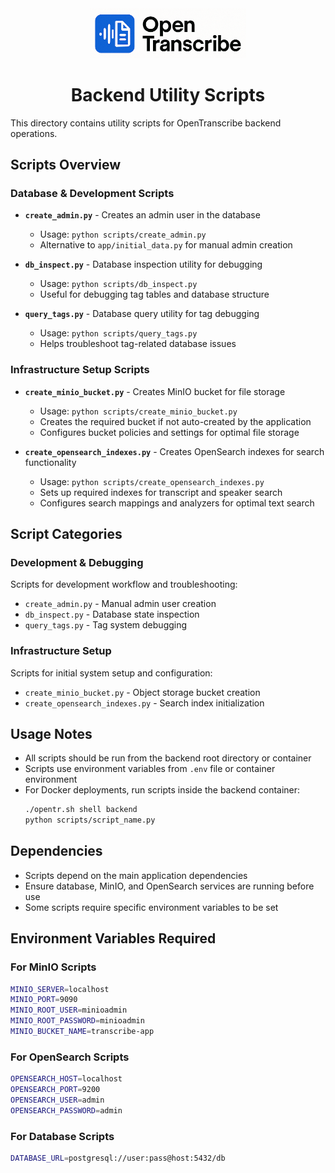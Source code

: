 <div align="center">
  <img src="../../assets/logo-banner.png" alt="OpenTranscribe Logo" width="250">
  
  # Backend Utility Scripts
</div>

This directory contains utility scripts for OpenTranscribe backend operations.

## Scripts Overview

### Database & Development Scripts

- **`create_admin.py`** - Creates an admin user in the database
  - Usage: `python scripts/create_admin.py`
  - Alternative to `app/initial_data.py` for manual admin creation

- **`db_inspect.py`** - Database inspection utility for debugging
  - Usage: `python scripts/db_inspect.py`
  - Useful for debugging tag tables and database structure

- **`query_tags.py`** - Database query utility for tag debugging
  - Usage: `python scripts/query_tags.py`
  - Helps troubleshoot tag-related database issues

### Infrastructure Setup Scripts

- **`create_minio_bucket.py`** - Creates MinIO bucket for file storage
  - Usage: `python scripts/create_minio_bucket.py`
  - Creates the required bucket if not auto-created by the application
  - Configures bucket policies and settings for optimal file storage

- **`create_opensearch_indexes.py`** - Creates OpenSearch indexes for search functionality
  - Usage: `python scripts/create_opensearch_indexes.py`
  - Sets up required indexes for transcript and speaker search
  - Configures search mappings and analyzers for optimal text search

## Script Categories

### Development & Debugging
Scripts for development workflow and troubleshooting:
- `create_admin.py` - Manual admin user creation
- `db_inspect.py` - Database state inspection  
- `query_tags.py` - Tag system debugging

### Infrastructure Setup
Scripts for initial system setup and configuration:
- `create_minio_bucket.py` - Object storage bucket creation
- `create_opensearch_indexes.py` - Search index initialization

## Usage Notes

- All scripts should be run from the backend root directory or container
- Scripts use environment variables from `.env` file or container environment
- For Docker deployments, run scripts inside the backend container:
  ```bash
  ./opentr.sh shell backend
  python scripts/script_name.py
  ```

## Dependencies

- Scripts depend on the main application dependencies
- Ensure database, MinIO, and OpenSearch services are running before use
- Some scripts require specific environment variables to be set

## Environment Variables Required

### For MinIO Scripts
```bash
MINIO_SERVER=localhost
MINIO_PORT=9090
MINIO_ROOT_USER=minioadmin
MINIO_ROOT_PASSWORD=minioadmin
MINIO_BUCKET_NAME=transcribe-app
```

### For OpenSearch Scripts  
```bash
OPENSEARCH_HOST=localhost
OPENSEARCH_PORT=9200
OPENSEARCH_USER=admin
OPENSEARCH_PASSWORD=admin
```

### For Database Scripts
```bash
DATABASE_URL=postgresql://user:pass@host:5432/db
```